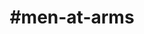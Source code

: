 ---
title: "#men-at-arms"
hashtag: "men-at-arms"
tags:
  - Book
  - Discworld
  - Terry Pratchett
---